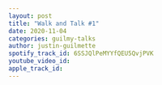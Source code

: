 ```yaml
---
layout: post
title: "Walk and Talk #1"
date: 2020-11-04
categories: guilmy-talks
author: justin-guilmette
spotify_track_id: 6SSJQlPeMYYfQEU5QvjPVK
youtube_video_id: 
apple_track_id: 
---
```


